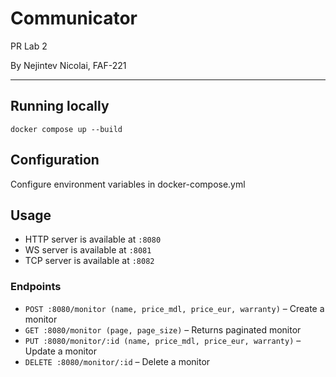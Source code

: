 # Communicator

PR Lab 2

By Nejintev Nicolai, FAF-221

---

## Running locally

```shell
docker compose up --build
```

## Configuration

Configure environment variables in docker-compose.yml

## Usage

* HTTP server is available at `:8080`
* WS server is available at `:8081`
* TCP server is available at `:8082`

### Endpoints

* `POST :8080/monitor (name, price_mdl, price_eur, warranty)` – Create a monitor
* `GET :8080/monitor (page, page_size)` – Returns paginated monitor
* `PUT :8080/monitor/:id (name, price_mdl, price_eur, warranty)` – Update a monitor
* `DELETE :8080/monitor/:id` – Delete a monitor
